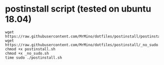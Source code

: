# postinstall script (tested on ubuntu 18.04)
    wget https://raw.githubusercontent.com/MrMino/dotfiles/postinstall/postinstall.sh
    wget https://raw.githubusercontent.com/MrMino/dotfiles/postinstall/_no_sudo.sh
    chmod +x postinstall.sh
    chmod +x _no_sudo.sh
    time sudo ./postinstall.sh
